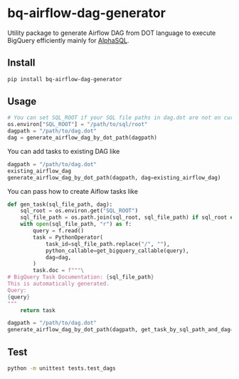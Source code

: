 # bq-airflow-dag-generator

Utility package to generate Airflow DAG from DOT language to execute BigQuery efficiently mainly for [AlphaSQL](https://github.com/Matts966/alphasql).

## Install

```bash
pip install bq-airflow-dag-generator
```

## Usage

```python
# You can set SQL_ROOT if your SQL file paths in dag.dot are not on current directory.
os.environ["SQL_ROOT"] = "/path/to/sql/root"
dagpath = "/path/to/dag.dot"
dag = generate_airflow_dag_by_dot_path(dagpath)
```

You can add tasks to existing DAG like

```python
dagpath = "/path/to/dag.dot"
existing_airflow_dag
generate_airflow_dag_by_dot_path(dagpath, dag=existing_airflow_dag)
```

You can pass how to create Aiflow tasks like

```python
def gen_task(sql_file_path, dag):
    sql_root = os.environ.get("SQL_ROOT")
    sql_file_path = os.path.join(sql_root, sql_file_path) if sql_root else sql_file_path
    with open(sql_file_path, "r") as f:
        query = f.read()
        task = PythonOperator(
            task_id=sql_file_path.replace("/", ""),
            python_callable=get_bigquery_callable(query),
            dag=dag,
        )
        task.doc = f"""\
# BigQuery Task Documentation: {sql_file_path}
This is automatically generated.
Query:
{query}
"""
    return task

dagpath = "/path/to/dag.dot"
generate_airflow_dag_by_dot_path(dagpath, get_task_by_sql_path_and_dag=gen_task)
```

## Test

```bash
python -m unittest tests.test_dags
```
